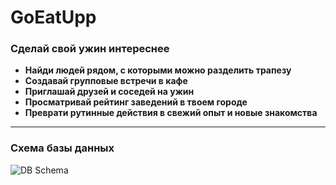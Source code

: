 # GoEatUpp
### Сделай свой ужин интереснее

* __Найди людей рядом, с которыми можно разделить трапезу__
* __Создавай групповые встречи в кафе__
* __Приглашай друзей и соседей на ужин__
* __Просматривай рейтинг заведений в твоем городе__
* __Преврати рутинные действия в свежий опыт и новые знакомства__

------------------------------------------------------------------
### Схема базы данных
![DB Schema](/images/logo.png)
